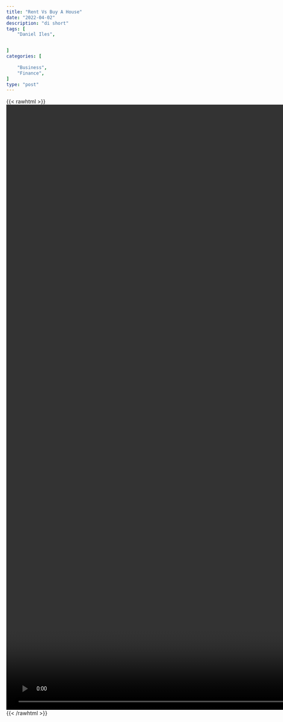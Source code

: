 ```yaml
---
title: "Rent Vs Buy A House"
date: "2022-04-02"
description: "di short"
tags: [
    "Daniel Iles",


]
categories: [
    
    "Business",
    "Finance",
]
type: "post"
---
```

{{< rawhtml >}}
    <video style="height:40vh;width:auto" overflow="hidden" controls>
        <source src="https://clips.dev00ps.com/Daniel%20Iles/Rent%20VS%20Buy%20A%20House.mp4" type="video/mp4"> 
    </video>
{{< /rawhtml >}}
